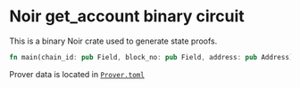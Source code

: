 # Noir get_account binary circuit

This is a binary Noir crate used to generate state proofs.

```rust
fn main(chain_id: pub Field, block_no: pub Field, address: pub Address) -> pub AccountWithinBlock
```

Prover data is located in [`Prover.toml`](Prover.toml)
